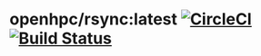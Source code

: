 # openhpc/rsync:latest [![CircleCI](https://circleci.com/gh/lcnja/openhpc/tree/master.svg?style=svg)](https://circleci.com/gh/lcnja/openhpc/tree/master) [![Build Status](https://travis-ci.org/lcnja/openhpc.svg?branch=master)](https://travis-ci.org/lcnja/openhpc)

